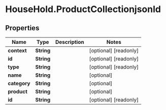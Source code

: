 # HouseHold.ProductCollectionjsonld

## Properties

Name | Type | Description | Notes
------------ | ------------- | ------------- | -------------
**context** | **String** |  | [optional] [readonly] 
**id** | **String** |  | [optional] [readonly] 
**type** | **String** |  | [optional] [readonly] 
**name** | **String** |  | [optional] 
**category** | **String** |  | [optional] 
**product** | **String** |  | [optional] 
**id** | **String** |  | [optional] [readonly] 


